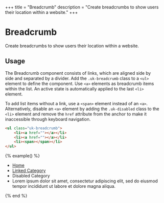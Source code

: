 +++
title = "Breadcrumb"
description = "Create breadcrumbs to show users their location within a website."
+++

# Breadcrumb

<p class="uk-text-lead">Create breadcrumbs to show users their location within a website.</p>

## Usage

The Breadcrumb component consists of links, which are aligned side by side and separated by a divider. Add the `.uk-breadcrumb` class to a `<ul>` element to define the component. Use `<a>` elements as breadcrumb items within the list. An active state is automatically applied to the last `<li>` element.

To add list items without a link, use a `<span>` element instead of an `<a>`. Alternatively, disable an `<a>` element by adding the `.uk-disabled` class to the `<li>` element and remove the `href` attribute from the anchor to make it inaccessible through keyboard navigation.

```html
<ul class="uk-breadcrumb">
    <li><a href=""></a></li>
    <li><a href=""></a></li>
    <li><span></span></li>
</ul>
```

{% example() %}
<ul class="uk-breadcrumb">
    <li><a href="#">Home</a></li>
    <li><a href="#">Linked Category</a></li>
    <li class="uk-disabled"><a>Disabled Category</a></li>
    <li><span>Lorem ipsum dolor sit amet, consectetur adipiscing elit, sed do eiusmod tempor incididunt ut labore et dolore magna aliqua.</span></li>
</ul>
{% end %}
